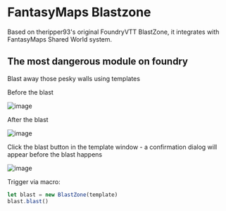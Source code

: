# FantasyMaps Blastzone
Based on theripper93's original FoundryVTT BlastZone, it integrates with FantasyMaps Shared World system. 

## The most dangerous module on foundry
Blast away those pesky walls using templates

Before the blast

![image](https://user-images.githubusercontent.com/1346839/126155842-a1425d05-5879-4ce4-827d-b5534dc8c8a6.png)

After the blast

![image](https://user-images.githubusercontent.com/1346839/126155864-9ba01ccf-1c0b-4c4c-8b2c-a45331475003.png)

Click the blast button in the template window - a confirmation dialog will appear before the blast happens

![image](https://user-images.githubusercontent.com/1346839/126155931-e46e4192-8258-426e-bfe8-d78fcffd142c.png)

Trigger via macro:

```js
let blast = new BlastZone(template)
blast.blast()
```
